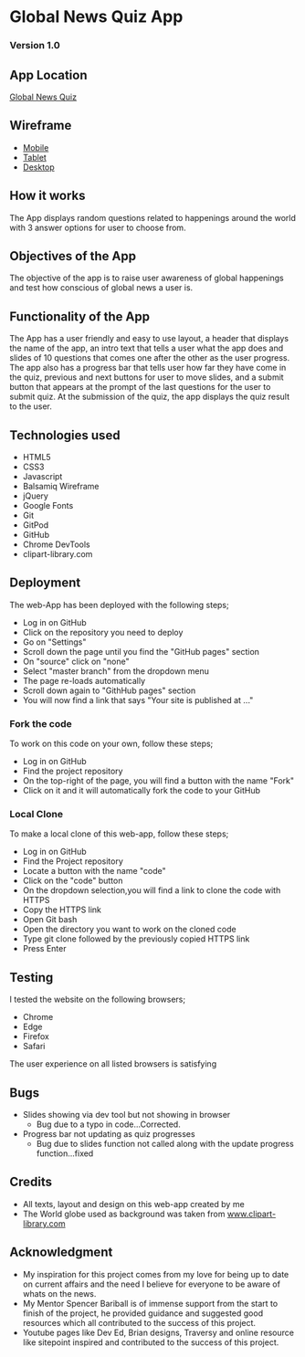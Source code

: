 # Global News Quiz App
### Version 1.0

## App Location
[Global News Quiz](https://oluwafemiawosanya.github.io/MS2-News-Quiz/)

## Wireframe
* [Mobile](https://oluwafemiawosanya.github.io/MS2-News-Quiz/assets/wireframes/Mobile.pdf)
* [Tablet](https://oluwafemiawosanya.github.io/MS2-News-Quiz/assets/wireframes/Tablet.pdf)
* [Desktop](https://oluwafemiawosanya.github.io/MS2-News-Quiz/assets/wireframes/Desktop.pdf)

## How it works
The App displays random questions related to happenings around the world with 3 answer options for user to choose from.

## Objectives of the App
The objective of the app is to raise user awareness of global happenings and test how conscious of global news a  user is.

## Functionality of the App
The App has a user friendly and easy to use layout, a header that displays the name of the app, an intro text that tells a user what the app does
and slides of 10 questions that comes one after the other as the user progress.
The app also has a progress bar that tells user how far they have come in the quiz, previous and next buttons for user to move slides, and a submit button that appears at the prompt of the last questions
for the user to submit quiz.
At the submission of the quiz, the app displays the quiz result to the user.


## Technologies used
* HTML5
* CSS3
* Javascript
* Balsamiq Wireframe
* jQuery
* Google Fonts
* Git
* GitPod
* GitHub
* Chrome DevTools
* clipart-library.com


## Deployment
The web-App has been deployed with the following steps;

* Log in on GitHub
* Click on the repository you need to deploy
* Go on "Settings"
* Scroll down the page until you find the "GitHub pages" section
* On "source" click on "none"
* Select "master branch" from the dropdown menu
* The page re-loads automatically
* Scroll down again to "GithHub pages" section
* You will now find a link that says "Your site is published at ..."

### Fork the code 

To work on this code on your own, follow these steps;

* Log in on GitHub
* Find the project repository
* On the top-right of the page, you will find a button with the name "Fork"
* Click on it and it will automatically fork the code to your GitHub

### Local Clone

To make a local clone of this web-app, follow these steps;

* Log in on GitHub
* Find the Project repository
* Locate a button with the name "code"
* Click on the "code" button
* On the dropdown selection,you will find a link to clone the code with HTTPS
* Copy the HTTPS link
* Open Git bash
* Open the directory you want to work on the cloned code 
* Type git clone followed by the previously copied HTTPS link
* Press Enter


## Testing
I tested the website on the following browsers;
* Chrome
* Edge
* Firefox
* Safari

The user experience on all listed browsers is satisfying

## Bugs
* Slides showing via dev tool but not showing in browser
   * Bug due to a typo in code...Corrected.
* Progress bar not updating as quiz progresses
   * Bug due to slides function not called along with the update progress function...fixed    

## Credits
* All texts, layout and design on this web-app created by me
* The World globe used as background was taken from www.clipart-library.com

## Acknowledgment
* My inspiration for this project comes from my love for being up to date on current affairs and the need I believe for everyone to be aware
of whats on the news.
* My Mentor Spencer Bariball is of immense support from the start to finish of the project, he provided guidance and suggested good resources
which all contributed to the success of this project.
* Youtube pages like Dev Ed, Brian designs, Traversy and online resource like sitepoint inspired and contributed to the success of this project.








